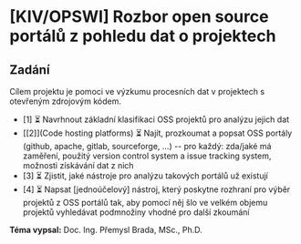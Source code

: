 [KIV/OPSWI] Rozbor open source portálů z pohledu dat o projektech
=================================================================

## Zadání ##
Cílem projektu je pomoci ve výzkumu procesních dat v projektech s otevřeným zdrojovým kódem.

* [1] ⏳ Navrhnout základní klasifikaci OSS projektů pro analýzu jejich dat
* [[2]](Code hosting platforms) ⏳ Najít, prozkoumat a popsat OSS portály (github, apache, gitlab, sourceforge, ...) -- pro každý: zda/jaké má zaměření, použitý version control system a issue tracking system, možnosti získávání dat z nich
* [3] ⏳ Zjistit, jaké nástroje pro analýzu takových portálů už existují
* [4] ⏳ Napsat [jednoúčelový] nástroj, který poskytne rozhraní pro výběr projektů z OSS portálů tak, aby pomocí něj šlo ve velkém objemu projektů vyhledávat podmnožiny vhodné pro další zkoumání

**Téma vypsal:** Doc. Ing. Přemysl Brada, MSc., Ph.D.